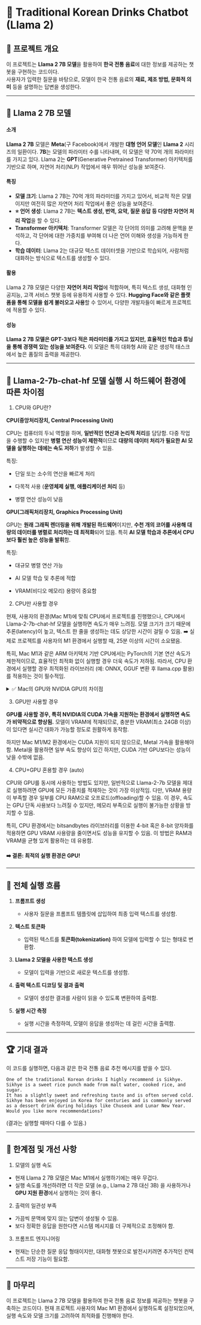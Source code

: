 # 📖 Traditional Korean Drinks Chatbot (Llama 2)

## 📌 프로젝트 개요  
이 프로젝트는 **Llama 2 7B 모델**을 활용하여 **한국 전통 음료**에 대한 정보를 제공하는 챗봇을 구현하는 코드이다.  
사용자가 입력한 질문을 바탕으로, 모델이 한국 전통 음료의 **재료, 제조 방법, 문화적 의미** 등을 설명하는 답변을 생성한다.

---

## 🤖 Llama 2 7B 모델

#### 소개
**Llama 2 7B** 모델은 **Meta**(구 Facebook)에서 개발한 **대형 언어 모델**인 **Llama 2** 시리즈의 일환이다. **7B**는 모델의 파라미터 수를 나타내며, 이 모델은 약 70억 개의 파라미터를 가지고 있다. Llama 2는 **GPT**(Generative Pretrained Transformer) 아키텍처를 기반으로 하며, 자연어 처리(NLP) 작업에서 매우 뛰어난 성능을 보여준다.

#### 특징
- **모델 크기**: Llama 2 7B는 70억 개의 파라미터를 가지고 있어서, 비교적 작은 모델이지만 여전히 많은 자연어 처리 작업에서 좋은 성능을 보여준다.
- **⭐️ 언어 생성**: Llama 2 7B는 **텍스트 생성, 번역, 요약, 질문 응답 등 다양한 자연어 처리 작업**을 할 수 있다.
- **Transformer 아키텍처**: Transformer 모델은 각 단어의 의미를 고려해 문맥을 분석하고, 각 단어에 대한 가중치를 부여해 더 나은 언어 이해와 생성을 가능하게 한다.
- **학습 데이터**: Llama 2는 대규모 텍스트 데이터셋을 기반으로 학습되어, 사람처럼 대화하는 방식으로 텍스트를 생성할 수 있다.

#### 활용
Llama 2 7B 모델은 다양한 **자연어 처리 작업**에 적합하며, 특히 텍스트 생성, 대화형 인공지능, 고객 서비스 챗봇 등에 유용하게 사용할 수 있다. **Hugging Face와 같은 플랫폼을 통해 모델을 쉽게 불러오고 사용**할 수 있어서, 다양한 개발자들이 빠르게 프로젝트에 적용할 수 있다.

#### 성능
**Llama 2 7B 모델은 GPT-3보다 적은 파라미터를 가지고 있지만, 효율적인 학습과 튜닝을 통해 경쟁력 있는 성능을 보여준다.** 이 모델은 특히 대화형 AI와 같은 생성적 태스크에서 높은 품질의 출력을 제공한다.

---


## 🤖 Llama-2-7b-chat-hf 모델 실행 시 하드웨어 환경에 따른 차이점

1. CPU와 GPU란?

**CPU(중앙처리장치, Central Processing Unit)**

CPU는 컴퓨터의 두뇌 역할을 하며, **일반적인 연산과 논리적 처리**를 담당함. 다중 작업을 수행할 수 있지만 **병렬 연산 성능이 제한적**이므로 **대량의 데이터 처리가 필요한 AI 모델을 실행하는 데에는 속도 저하**가 발생할 수 있음.

특징:

- 단일 또는 소수의 연산을 빠르게 처리

- 다목적 사용 (**운영체제 실행, 애플리케이션 처리** 등)

- 병렬 연산 성능이 낮음

**GPU(그래픽처리장치, Graphics Processing Unit)**

GPU는 **원래 그래픽 렌더링을 위해 개발된 하드웨어**이지만, **수천 개의 코어를 사용해 대량의 데이터를 병렬로 처리하는 데 최적화**되어 있음. 특히 **AI 모델 학습과 추론에서 CPU보다 훨씬 높은 성능을 발휘**함.

특징:

- 대규모 병렬 연산 가능

- AI 모델 학습 및 추론에 적합

- VRAM(비디오 메모리) 용량이 중요함

2. CPU만 사용할 경우

현재, 사용자의 환경(Mac M1)에 맞춰 CPU에서 프로젝트를 진행했으나, CPU에서 Llama-2-7b-chat-hf 모델을 실행하면 속도가 매우 느려짐. 모델 크기가 크기 때문에 추론(latency)이 높고, 텍스트 한 줄을 생성하는 데도 상당한 시간이 걸릴 수 있음.
➡️ 실제로 프로젝트를 사용자의 M1 환경에서 실행할 때, 25분 이상의 시간이 소요됐음.

특히, Mac M1과 같은 ARM 아키텍처 기반 CPU에서는 PyTorch의 기본 연산 속도가 제한적이므로, 효율적인 최적화 없이 실행할 경우 더욱 속도가 저하됨. 따라서, CPU 환경에서 실행할 경우 최적화된 라이브러리 (예: ONNX, GGUF 변환 후 llama.cpp 활용) 를 적용하는 것이 필수적임.

<details>
<summary>✅ Mac의 GPU와 NVIDIA GPU의 차이점</summary>

Mac에는 GPU가 있지만, 일반적인 NVIDIA GPU와 같은 범용 GPU와는 다르다. Mac의 경우, M1, M1 Pro, M1 Max, M2 시리즈 등에서 사용하는 Apple의 자체 GPU(MPS - Metal Performance Shaders)를 포함하고 있다. 이 GPU는 주로 그래픽 처리와 고속 연산을 지원하기 위해 설계되었다.

### 주요 차이점:
#### NVIDIA GPU와의 차이점:
- **NVIDIA GPU**는 **CUDA**라는 특화된 라이브러리를 사용하여 계산 작업을 최적화할 수 있다. 주로 딥러닝 모델 학습 및 추론에 많이 사용된다.
- 반면, **Apple GPU**는 딥러닝 작업을 위한 특화된 최적화가 부족하다. **Apple의 MPS(Metal Performance Shaders)** 라는 API를 통해 GPU 연산을 처리할 수 있지만, **PyTorch**와 **TensorFlow** 같은 라이브러리에서의 지원이 제한적이다.

#### Mac에서의 GPU 활용:
- **Apple Silicon(M1, M2)** 에는 자체 GPU가 탑재되어 있지만, **NVIDIA CUDA**와 같은 기존의 라이브러리로는 잘 활용되지 않는다. 대신 **MPS API**를 사용하여 GPU를 활용할 수 있다.
- 최신 버전의 **PyTorch**는 M1/M2 칩의 GPU를 지원하기 위해 **MPS**를 사용하지만, **CUDA**와 같은 강력한 최적화는 제공하지 않아서 성능 차이가 있을 수 있다.

### 요약:
- **Mac에 GPU가 있지만**, 기존 NVIDIA GPU에서 제공하는 **CUDA**와 같은 고급 기능은 사용할 수 없다.
- **M1, M2 칩의 Apple GPU**는 딥러닝에서 지원이 한정적이지만, **MPS**를 통해 일부 연산을 할 수 있다.
- **PyTorch**에서는 **MPS**를 사용하여 Mac에서 GPU 연산을 수행할 수 있지만, 성능 면에서 **CUDA** 기반 GPU보다는 떨어질 수 있다.

### 결론:
- **Mac M1/M2에서 GPU를 사용하려면** `device_map="mps"`나 `device_map="cpu"`를 선택할 수 있다.
- **GPU 성능이 중요하다면** NVIDIA GPU가 장착된 다른 컴퓨터를 사용하는 것이 더 효과적일 수 있다.
- ❗️해당 프로젝트에서는 Mac M1 환경의 안정성을 위해 CPU를 사용하도록 강제한다.
</details>


3. GPU만 사용할 경우

**GPU를 사용할 경우, 특히 NVIDIA의 CUDA 가속을 지원하는 환경에서 실행하면 속도가 비약적으로 향상됨.** 모델이 VRAM에 적재되므로, 충분한 VRAM(최소 24GB 이상)이 있다면 실시간 대화가 가능할 정도로 원활하게 동작함.

하지만 Mac M1/M2 환경에서는 CUDA 지원이 되지 않으므로, Metal 가속을 활용해야 함. Metal을 활용하면 일부 속도 향상이 있긴 하지만, CUDA 기반 GPU보다는 성능이 낮을 수밖에 없음.

4. CPU+GPU 혼용할 경우 (auto)

CPU와 GPU를 동시에 사용하는 방법도 있지만, 일반적으로 Llama-2-7b 모델을 제대로 실행하려면 GPU에 모든 가중치를 적재하는 것이 가장 이상적임. 다만, VRAM 용량이 부족할 경우 일부를 CPU RAM으로 오프로드(offloading)할 수 있음. 이 경우, 속도는 GPU 단독 사용보다 느려질 수 있지만, 메모리 부족으로 실행이 불가능한 상황을 방지할 수 있음.

특히, CPU 환경에서는 bitsandbytes 라이브러리를 이용한 4-bit 혹은 8-bit 양자화를 적용하면 GPU VRAM 사용량을 줄이면서도 성능을 유지할 수 있음. 이 방법은 RAM과 VRAM을 균형 있게 활용하는 데 유용함.

#### ➡️ 결론: 최적의 실행 환경은 GPU!

---

## 📝 전체 실행 흐름  

1. **프롬프트 생성**  
   - 사용자 질문을 프롬프트 템플릿에 삽입하여 최종 입력 텍스트를 생성함.  

2. **텍스트 토큰화**  
   - 입력된 텍스트를 **토큰화(tokenization)** 하여 모델에 입력할 수 있는 형태로 변환함.  

3. **Llama 2 모델을 사용한 텍스트 생성**  
   - 모델이 입력을 기반으로 새로운 텍스트를 생성함.  

4. **출력 텍스트 디코딩 및 결과 출력**  
   - 모델이 생성한 결과를 사람이 읽을 수 있도록 변환하여 출력함.  

5. **실행 시간 측정**  
   - 실행 시간을 측정하여, 모델이 응답을 생성하는 데 걸린 시간을 출력함.  

---

## 🏆 기대 결과

이 코드를 실행하면, 다음과 같은 한국 전통 음료 추천 메시지를 받을 수 있다.

```plaintext
One of the traditional Korean drinks I highly recommend is Sikhye. 
Sikhye is a sweet rice punch made from malt water, cooked rice, and sugar. 
It has a slightly sweet and refreshing taste and is often served cold. 
Sikhye has been enjoyed in Korea for centuries and is commonly served as a dessert drink during holidays like Chuseok and Lunar New Year. 
Would you like more recommendations?
```

(결과는 실행할 때마다 다를 수 있음.)

---

## 📌 한계점 및 개선 사항

1. 모델의 실행 속도

- 현재 Llama 2 7B 모델은 Mac M1에서 실행하기에는 매우 무겁다.
- 실행 속도를 개선하려면 더 작은 모델 (e.g., Llama 2 7B 대신 3B) 을 사용하거나 **GPU 지원 환경**에서 실행하는 것이 좋다.

2. 출력의 일관성 부족

- 가끔씩 문맥에 맞지 않는 답변이 생성될 수 있음.
- 보다 정확한 응답을 원한다면 시스템 메시지를 더 구체적으로 조정해야 함.

3. 프롬프트 엔지니어링

- 현재는 단순한 질문 응답 형태이지만, 대화형 챗봇으로 발전시키려면 추가적인 컨텍스트 저장 기능이 필요함.

---

## 📢 마무리

이 프로젝트는 Llama 2 7B 모델을 활용하여 한국 전통 음료 정보를 제공하는 챗봇을 구축하는 코드이다.
현재 프로젝트 사용자의 Mac M1 환경에서 실행하도록 설정되었으며, 실행 속도와 모델 크기를 고려하여 최적화를 진행해야 한다.
